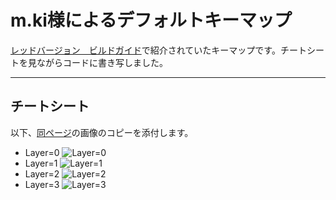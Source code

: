 # m.ki様によるデフォルトキーマップ

[レッドバージョン　ビルドガイド](https://github.com/telzo2000/cool836A/blob/master/buildguide_red.md)で紹介されていたキーマップです。チートシートを見ながらコードに書き写しました。

-------
## チートシート
以下、[同ページ](https://github.com/telzo2000/cool836A/blob/master/buildguide_red.md)の画像のコピーを添付します。
<br>
+ Layer=0
![Layer=0](https://github.com/oha-Ohashi/qmk_firmware/blob/images/default_keymap/default_0.png)
+ Layer=1
![Layer=1](https://github.com/oha-Ohashi/qmk_firmware/blob/images/default_keymap/default_1.png)
+ Layer=2
![Layer=2](https://github.com/oha-Ohashi/qmk_firmware/blob/images/default_keymap/default_2.png)
+ Layer=3
![Layer=3](https://github.com/oha-Ohashi/qmk_firmware/blob/images/default_keymap/default_3.png)

